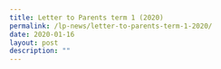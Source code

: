 ```yaml
---
title: Letter to Parents term 1 (2020)
permalink: /lp-news/letter-to-parents-term-1-2020/
date: 2020-01-16
layout: post
description: ""
---
```

